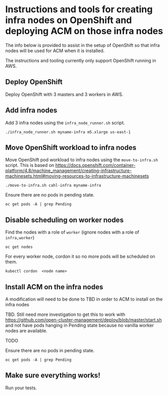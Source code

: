 # Instructions and tools for creating infra nodes on OpenShift and deploying ACM on those infra nodes

The info below is provided to assist in the setup of OpenShift so that
infra nodes will be used for ACM when it is installed.

The instructions and tooling currently only support OpenShift running in AWS.

## Deploy OpenShift

Deploy OpenShift with 3 masters and 3 workers in AWS.

## Add infra nodes

Add 3 infra nodes using the `infra_node_runner.sh` script.

```shell
./infra_node_runner.sh myname-infra m5.xlarge us-east-1
```

## Move OpenShift workload to infra nodes
Move OpenShift pod workload to infra nodes using the `move-to-infra.sh` script.  This is based on https://docs.openshift.com/container-platform/4.8/machine_management/creating-infrastructure-machinesets.html#moving-resources-to-infrastructure-machinesets

```shell
./move-to-infra.sh cahl-infra myname-infra
```

Ensure there are no pods in pending state.
```shell
oc get pods -A | grep Pending
```

## Disable scheduling on worker nodes

Find the nodes with a role of `worker` (ignore nodes with a role of `infra,worker`)
```shell
oc get nodes
```

For every worker node, cordon it so no more pods will be scheduled on them.
```shell
kubectl cordon  <node name>
```


## Install ACM on the infra nodes

A modification will need to be done to TBD in order to ACM to install on the infra nodes

TBD.  Still need more investigation to get this to work with https://github.com/open-cluster-management/deploy/blob/master/start.sh and not have pods hanging in Pending state
because no vanilla worker nodes are available.  

TODO

Ensure there are no pods in pending state.
```shell
oc get pods -A | grep Pending
```

## Make sure everything works!

Run your tests.
